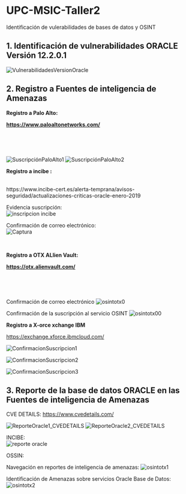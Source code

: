 # UPC-MSIC-Taller2
Identificación de vulerabilidades de bases de datos y OSINT

<h2><strong>1. Identificación de vulnerabilidades ORACLE Versión 12.2.0.1</h2></strong>

![VulnerabilidadesVersionOracle](https://user-images.githubusercontent.com/50051493/57171721-b47f8700-6ddc-11e9-9565-b9ec2aa885fa.PNG)


<h2><strong>2. Registro a Fuentes de inteligencia de Amenazas</strong></h2>
<p><strong>Registro a Palo Alto:&nbsp;</strong></p>
<p><strong><a href="https://www.paloaltonetworks.com/">https://www.paloaltonetworks.com/</a></strong></p>
<p>&nbsp;</p>
<p>&nbsp;</p>

![SuscripciónPaloAlto1](https://user-images.githubusercontent.com/50051518/57171682-37eca880-6ddc-11e9-9d77-83d535d631b5.JPG)
![SuscripciónPaloAlto2](https://user-images.githubusercontent.com/50051518/57171687-463ac480-6ddc-11e9-8b79-3b992d06004c.JPG)

<p><strong>Registro a incibe :&nbsp;</strong></p> <br/>
https://www.incibe-cert.es/alerta-temprana/avisos-seguridad/actualizaciones-criticas-oracle-enero-2019

Evidencia suscripción:<br/>
![inscripcion incibe](https://user-images.githubusercontent.com/50051421/57171748-1213d380-6ddd-11e9-99a6-6818db51a263.PNG)

Confirmación de correo electrónico:<br/>
![Captura](https://user-images.githubusercontent.com/50051421/57172159-f9f28300-6de1-11e9-9333-1cd58698bad9.PNG)



<br/>
<p><strong>Registro a OTX ALlien Vault:&nbsp;</strong></p>
<p><strong><a href="https://otx.alienvault.com/">https://otx.alienvault.com/</a></strong></p>
<p>&nbsp;</p>
<p>&nbsp;</p>

Confirmación de correo electrónico
![osintotx0](https://user-images.githubusercontent.com/48939055/57171841-21dfe780-6dde-11e9-8126-417b861e8dcd.jpg)

Confirmación de la suscripción al servicio OSINT
![osintotx00](https://user-images.githubusercontent.com/48939055/57171873-856a1500-6dde-11e9-9104-6ebb3ab1ff7e.jpg)




<p><strong>Registro a X-orce xchange IBM</strong></p>

https://exchange.xforce.ibmcloud.com/

![ConfirmacionSuscripcion1](https://user-images.githubusercontent.com/50051493/57172051-9c116b80-6de0-11e9-8ee2-a2ae5e1bdc55.PNG)

![ConfirmacionSuscripcion2](https://user-images.githubusercontent.com/50051493/57172052-a0d61f80-6de0-11e9-866c-0bdee2afd531.PNG)


![ConfirmacionSuscripcion3](https://user-images.githubusercontent.com/50051493/57172056-a5023d00-6de0-11e9-9b2c-2b6122c910ca.PNG)


<h2><strong>3. Reporte de la base de datos ORACLE en las Fuentes de inteligencia de Amenazas</strong></h2>

CVE DETAILS:
https://www.cvedetails.com/

![ReporteOracle1_CVEDETAILS](https://user-images.githubusercontent.com/50051518/57171799-ac741700-6ddd-11e9-99f7-61e35c24e866.jpg)
![ReporteOracle2_CVEDETAILS](https://user-images.githubusercontent.com/50051518/57171806-b5fd7f00-6ddd-11e9-9c8f-c698769942ca.jpg)

INCIBE:<br/>
![reporte oracle](https://user-images.githubusercontent.com/50051421/57171749-1213d380-6ddd-11e9-8a04-d6e430887f02.PNG)

OSSIN:

Navegación en reportes de inteligencia de amenazas:
![osintotx1](https://user-images.githubusercontent.com/48939055/57171842-21dfe780-6dde-11e9-86ea-d211915b32e0.jpg)

Identificación de Amenazas sobre servicios Oracle Base de Datos:
![osintotx2](https://user-images.githubusercontent.com/48939055/57171843-21dfe780-6dde-11e9-87a8-6e83b9340fc0.jpg)

